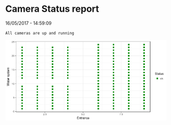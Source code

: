 Camera Status report
================
16/05/2017 - 14:59:09

    All cameras are up and running

![](camreport_files/figure-markdown_github/unnamed-chunk-2-1.png)
